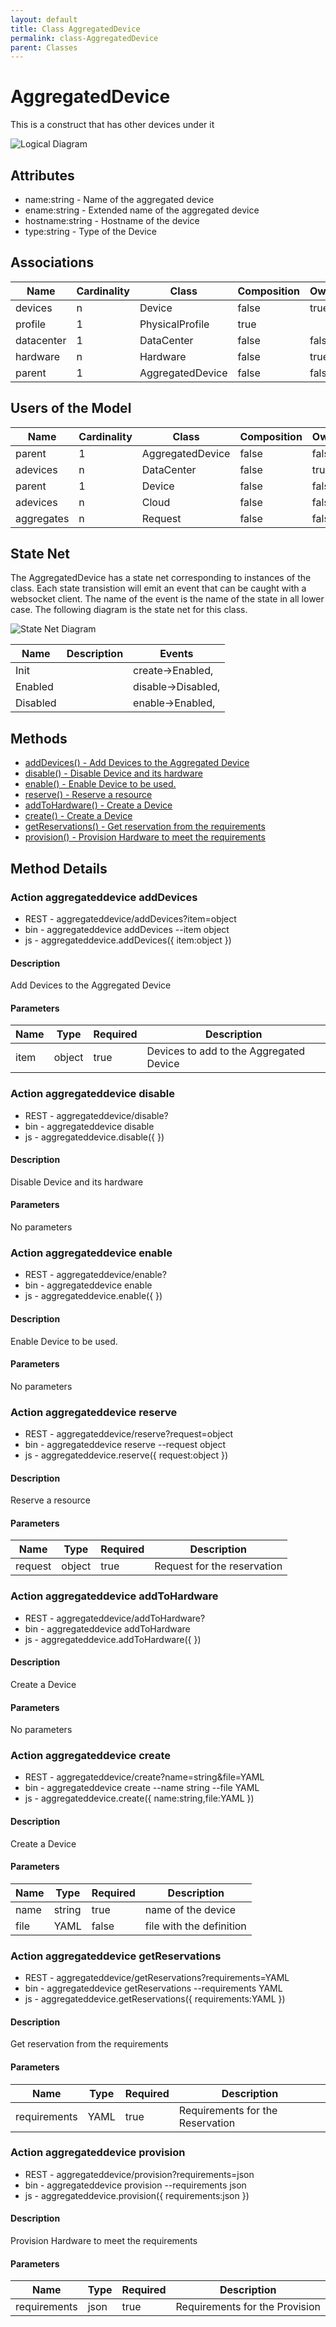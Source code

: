 ```yaml
---
layout: default
title: Class AggregatedDevice
permalink: class-AggregatedDevice
parent: Classes
---
```


# AggregatedDevice

This is a construct that has other devices under it

![Logical Diagram](./logical.png)

## Attributes

* name:string - Name of the aggregated device
* ename:string - Extended name of the aggregated device
* hostname:string - Hostname of the device
* type:string - Type of the Device


## Associations

| Name | Cardinality | Class | Composition | Owner | Description |
| --- | --- | --- | --- | --- | --- |
| devices | n | Device | false | true |  |
| profile | 1 | PhysicalProfile | true |  |  |
| datacenter | 1 | DataCenter | false | false |  |
| hardware | n | Hardware | false | true |  |
| parent | 1 | AggregatedDevice | false | false |  |



## Users of the Model

| Name | Cardinality | Class | Composition | Owner | Description |
| --- | --- | --- | --- | --- | --- |
| parent | 1 | AggregatedDevice | false | false |  |
| adevices | n | DataCenter | false | true |  |
| parent | 1 | Device | false | false |  |
| adevices | n | Cloud | false | false |  |
| aggregates | n | Request | false | false |  |



## State Net
The AggregatedDevice has a state net corresponding to instances of the class. Each state transistion will emit an 
event that can be caught with a websocket client. The name of the event is the name of the state in all lower case.
The following diagram is the state net for this class.

![State Net Diagram](./statenet.png)

| Name | Description | Events |
| --- | --- | --- |
| Init |  | create-&gt;Enabled,  |
| Enabled |  | disable-&gt;Disabled,  |
| Disabled |  | enable-&gt;Enabled,  |



## Methods
* [addDevices() - Add Devices to the Aggregated Device](#action-addDevices)
* [disable() - Disable Device and its hardware](#action-disable)
* [enable() - Enable Device to be used.](#action-enable)
* [reserve() - Reserve a resource](#action-reserve)
* [addToHardware() - Create a Device](#action-addToHardware)
* [create() - Create a Device](#action-create)
* [getReservations() - Get reservation from the requirements](#action-getReservations)
* [provision() - Provision Hardware to meet the requirements](#action-provision)


<h2>Method Details</h2>
    
### Action aggregateddevice addDevices



* REST - aggregateddevice/addDevices?item=object
* bin - aggregateddevice addDevices --item object
* js - aggregateddevice.addDevices({ item:object })

#### Description
Add Devices to the Aggregated Device

#### Parameters

| Name | Type | Required | Description |
|---|---|---|---|
| item | object |true | Devices to add to the Aggregated Device |




### Action aggregateddevice disable



* REST - aggregateddevice/disable?
* bin - aggregateddevice disable 
* js - aggregateddevice.disable({  })

#### Description
Disable Device and its hardware

#### Parameters

No parameters



### Action aggregateddevice enable



* REST - aggregateddevice/enable?
* bin - aggregateddevice enable 
* js - aggregateddevice.enable({  })

#### Description
Enable Device to be used.

#### Parameters

No parameters



### Action aggregateddevice reserve



* REST - aggregateddevice/reserve?request=object
* bin - aggregateddevice reserve --request object
* js - aggregateddevice.reserve({ request:object })

#### Description
Reserve a resource

#### Parameters

| Name | Type | Required | Description |
|---|---|---|---|
| request | object |true | Request for the reservation |




### Action aggregateddevice addToHardware



* REST - aggregateddevice/addToHardware?
* bin - aggregateddevice addToHardware 
* js - aggregateddevice.addToHardware({  })

#### Description
Create a Device

#### Parameters

No parameters



### Action aggregateddevice create



* REST - aggregateddevice/create?name=string&amp;file=YAML
* bin - aggregateddevice create --name string --file YAML
* js - aggregateddevice.create({ name:string,file:YAML })

#### Description
Create a Device

#### Parameters

| Name | Type | Required | Description |
|---|---|---|---|
| name | string |true | name of the device |
| file | YAML |false | file with the definition |




### Action aggregateddevice getReservations



* REST - aggregateddevice/getReservations?requirements=YAML
* bin - aggregateddevice getReservations --requirements YAML
* js - aggregateddevice.getReservations({ requirements:YAML })

#### Description
Get reservation from the requirements

#### Parameters

| Name | Type | Required | Description |
|---|---|---|---|
| requirements | YAML |true | Requirements for the Reservation |




### Action aggregateddevice provision



* REST - aggregateddevice/provision?requirements=json
* bin - aggregateddevice provision --requirements json
* js - aggregateddevice.provision({ requirements:json })

#### Description
Provision Hardware to meet the requirements

#### Parameters

| Name | Type | Required | Description |
|---|---|---|---|
| requirements | json |true | Requirements for the Provision |





